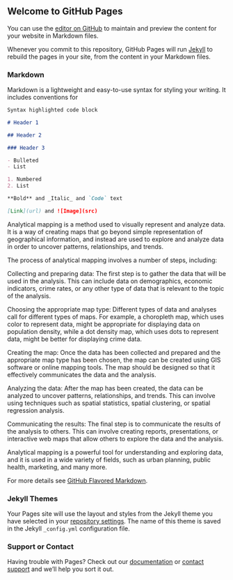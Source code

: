 ## Welcome to GitHub Pages

You can use the [editor on GitHub](https://github.com/danielicy/analista/edit/master/README.md) to maintain and preview the content for your website in Markdown files.

Whenever you commit to this repository, GitHub Pages will run [Jekyll](https://jekyllrb.com/) to rebuild the pages in your site, from the content in your Markdown files.

### Markdown

Markdown is a lightweight and easy-to-use syntax for styling your writing. It includes conventions for

```markdown
Syntax highlighted code block

# Header 1

## Header 2

### Header 3

- Bulleted
- List

1. Numbered
2. List

**Bold** and _Italic_ and `Code` text

[Link](url) and ![Image](src)
```

Analytical mapping is a method used to visually represent and analyze data. It is a way of creating maps that go beyond simple representation of geographical information, and instead are used to explore and analyze data in order to uncover patterns, relationships, and trends.

The process of analytical mapping involves a number of steps, including:

Collecting and preparing data: The first step is to gather the data that will be used in the analysis. This can include data on demographics, economic indicators, crime rates, or any other type of data that is relevant to the topic of the analysis.

Choosing the appropriate map type: Different types of data and analyses call for different types of maps. For example, a choropleth map, which uses color to represent data, might be appropriate for displaying data on population density, while a dot density map, which uses dots to represent data, might be better for displaying crime data.

Creating the map: Once the data has been collected and prepared and the appropriate map type has been chosen, the map can be created using GIS software or online mapping tools. The map should be designed so that it effectively communicates the data and the analysis.

Analyzing the data: After the map has been created, the data can be analyzed to uncover patterns, relationships, and trends. This can involve using techniques such as spatial statistics, spatial clustering, or spatial regression analysis.

Communicating the results: The final step is to communicate the results of the analysis to others. This can involve creating reports, presentations, or interactive web maps that allow others to explore the data and the analysis.

Analytical mapping is a powerful tool for understanding and exploring data, and it is used in a wide variety of fields, such as urban planning, public health, marketing, and many more.




















For more details see [GitHub Flavored Markdown](https://guides.github.com/features/mastering-markdown/).

### Jekyll Themes

Your Pages site will use the layout and styles from the Jekyll theme you have selected in your [repository settings](https://github.com/danielicy/analista/settings/pages). The name of this theme is saved in the Jekyll `_config.yml` configuration file.

### Support or Contact

Having trouble with Pages? Check out our [documentation](https://docs.github.com/categories/github-pages-basics/) or [contact support](https://support.github.com/contact) and we’ll help you sort it out.
